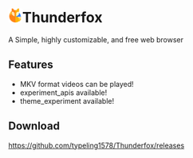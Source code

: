 # <img src="https://github.com/typeling1578/Thunderfox/raw/102.0b9_base/browser/branding/release/content/about-logo.svg" style="width: 1em">Thunderfox
A Simple, highly customizable, and free web browser

## Features
* MKV format videos can be played!
* experiment_apis available!
* theme_experiment available!

## Download
https://github.com/typeling1578/Thunderfox/releases
